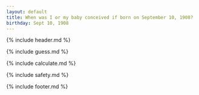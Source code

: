 ```yaml
---
layout: default
title: When was I or my baby conceived if born on September 10, 1908?
birthday: Sept 10, 1908
---
```


{% include header.md %}

{% include guess.md %}

{% include calculate.md %}

{% include safety.md %}

{% include footer.md %}



